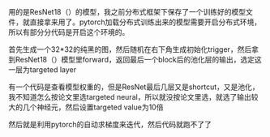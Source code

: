 用的是ResNet18（）的模型，我之前分布式框架下保存了一个训练好的模型文件，就直接拿来用了。pytorch加载分布式训练出来的模型需要开启分布式环境，所以有部分分代码是开启这个环境的。

首先生成一个32*32的纯黑的图，然后随机在右下角生成初始化trigger，然后拿到ResNet18（）模型里forward，返回最后一个block后的池化层的输出，选定这一层为targeted layer

有一个代码是查看模型权重的，但是ResNet最后几层又是shortcut，又是池化，我不知道怎么按论文里选targeted neural，所以就没按论文里选，就选了输出较大的几个神经元，然后设置targeted value为10倍

然后就是利用pytorch的自动求梯度来迭代，然后代码就跑不了了

